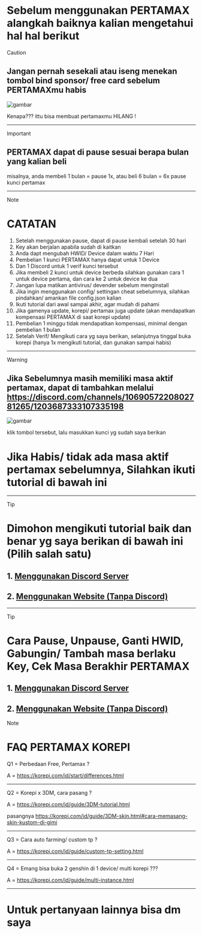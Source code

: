 # Sebelum menggunakan PERTAMAX alangkah baiknya kalian mengetahui hal hal berikut

> [!CAUTION]
> ## Jangan pernah sesekali atau iseng menekan tombol bind sponsor/ free card sebelum PERTAMAXmu habis
> ![gambar](https://github.com/ryuhuu/Cara-Pemakaian-Kunci-Pertamax/assets/136698330/5c114010-bdbd-447b-b6a3-54a834e060c3)
> 
> Kenapa??? ittu bisa membuat pertamaxmu HILANG !
-----------------------------------

> [!IMPORTANT]
> ## PERTAMAX dapat di pause sesuai berapa bulan yang kalian beli
> 
> misalnya, anda membeli 1 bulan = pause 1x, atau beli 6 bulan = 6x pause kunci pertamax

-----------------------------
> [!NOTE]
> # CATATAN
> 1. Setelah menggunakan pause, dapat di pause kembali setelah 30 hari
> 2. Key akan berjalan apabila sudah di kaitkan
> 3. Anda dapt mengubah HWID/ Device dalam waktu 7 Hari
> 4. Pembelian 1 kunci PERTAMAX hanya dapat untuk 1 Device
> 5. Dan 1 Discord untuk 1 verif kunci tersebut
> 6. Jika membeli 2 kunci untuk device berbeda silahkan gunakan cara 1 untuk device pertama, dan cara ke 2 untuk device ke dua
> 7. Jangan lupa matikan antivirus/ devender sebelum menginstall
> 8. Jika ingin menggunakan config/ settingan cheat sebelumnya, silahkan pindahkan/ amankan file config.json kalian
> 9. Ikuti tutorial dari awal sampai akhir, agar mudah di pahami
> 10. Jika gamenya update, korepi/ pertamax juga update (akan mendapatkan kompensasi PERTAMAX di saat korepi update)
> 11. Pembelian 1 minggu tidak mendapatkan kompensasi, minimal dengan pembelian 1 bulan
> 12. Setelah Verif/ Mengikuti cara yg saya berikan, selanjutnya tinggal buka korepi (hanya 1x mengikuti tutorial, dan gunakan sampai habis)
------------
> [!WARNING]
> ## Jika Sebelumnya masih memiliki masa aktif pertamax, dapat di tambahkan melalui https://discord.com/channels/1069057220802781265/1203687333107335198
>
> ![gambar](https://github.com/ryuhuu/Cara-Pemakaian-Kunci-Pertamax/assets/136698330/a7948be0-5eda-47f6-a59e-6c7563e82e55)
>
> klik tombol tersebut, lalu masukkan kunci yg sudah saya berikan
> 
> # Jika Habis/ tidak ada masa aktif pertamax sebelumnya, Silahkan ikuti tutorial di bawah ini
------------------
> [!TIP]
> # Dimohon mengikuti tutorial baik dan benar yg saya berikan di bawah ini (Pilih salah satu)
>
> ## 1. [Menggunakan Discord Server](<https://github.com/ryuhuu/Cara-Pemakaian-Kunci-Pertamax/blob/main/PertamaxDiscord.md>)
>
> ## 2. [Menggunakan Website (Tanpa Discord)](<https://github.com/ryuhuu/Cara-Pemakaian-Kunci-Pertamax/blob/main/PertamaxWebsite.md>)
------------
> [!TIP]
> # Cara Pause, Unpause, Ganti HWID, Gabungin/ Tambah masa berlaku Key, Cek Masa Berakhir PERTAMAX
>
> ## 1. [Menggunakan Discord Server](<https://github.com/ryuhuu/Cara-Pemakaian-Kunci-Pertamax/blob/main/Anuinkeydiscord.md>)
>
> ## 2. [Menggunakan Website (Tanpa Discord)](<https://github.com/ryuhuu/Cara-Pemakaian-Kunci-Pertamax/blob/main/PertamaxWebsite.md>)

> [!NOTE]
> # FAQ PERTAMAX KOREPI
> Q1 = Perbedaan Free, Pertamax ?
> 
> A = https://korepi.com/id/start/differences.html
>
> -----
> Q2 = Korepi x 3DM, cara pasang ?
> 
> A = https://korepi.com/id/guide/3DM-tutorial.html
>
> pasangnya https://korepi.com/id/guide/3DM-skin.html#cara-memasang-skin-kustom-di-gimi
>
> -----------
> Q3 = Cara auto farming/ custom tp ? 
> 
> A = https://korepi.com/id/guide/custom-tp-setting.html
>
> ---------
> Q4 = Emang bisa buka 2 genshin di 1 device/ multi korepi ???
> 
> A = https://korepi.com/id/guide/multi-instance.html
>
> ----------------------
>
> # Untuk pertanyaan lainnya bisa dm saya
